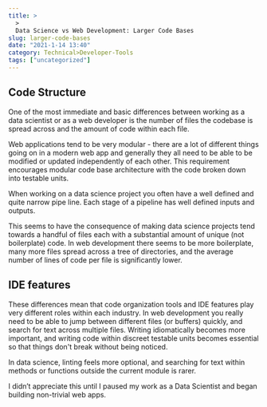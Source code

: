 ```yaml
---
title: >
  >
  Data Science vs Web Development: Larger Code Bases
slug: larger-code-bases
date: "2021-1-14 13:40"
category: Technical>Developer-Tools
tags: ["uncategorized"]
---
```


## Code Structure

One of the most immediate and basic differences between working as a data
scientist or as a web developer is the number of files the codebase
is spread across and the amount of code within each file.

Web applications tend to be very modular - there are a lot of different things
going on in a modern web app and generally they all need to be able to be
modified or updated independently of each other. This requirement encourages
modular code base architecture with the code broken down into testable units.

When working on a data science project you often have a well defined and quite narrow pipe line. Each stage of a pipeline has well defined inputs and outputs.

This seems to have the consequence of making data science projects tend towards a handful of files each with a substantial amount of unique (not boilerplate) code. In web development there seems to be more boilerplate, many more
files spread across a tree of directories, and the average number of lines of code per file is significantly lower.

## IDE features

These differences mean that code organization tools and IDE features play very
different roles within each industry. In web development you really need to be able to jump between different files (or buffers) quickly, and search for text across multiple files. Writing idiomatically becomes more important, and writing code within discreet testable units becomes essential so that things don't break without being noticed.

In data science, linting feels more optional, and searching for text within methods or functions outside the current module is rarer.

I didn’t appreciate this until I paused my work as a Data Scientist and began building non-trivial web apps.
